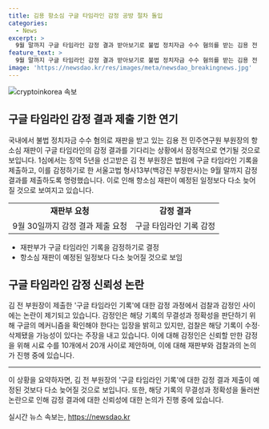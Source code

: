 ```yaml
---
title: 김용 항소심 구글 타임라인 감정 공방 절차 돌입
categories:
  - News
excerpt: >
  9월 말까지 구글 타임라인 감정 결과 받아보기로 불법 정치자금 수수 혐의를 받는 김용 전 민주연구원 부원장의 항소심 재판이 지연될 전망. 재판부는 구글 타임라인 기록을 감정하기로 하고, 정확성을 놓고 검찰과의 논란이 있었으며, 감정인은 구글 메커니즘 미공개로 신뢰성 판단 어렵다고 밝혔다. 1심에서는 징역 5년을 선고받은 김 전 부원장은 뇌물 혐의도 받고 있다. ©CBS노컷뉴스, 제보는 jebo@cbs.co.kr, @노컷뉴스. [사이트](https://url.kr/b71afn)
feature_text: >
  9월 말까지 구글 타임라인 감정 결과 받아보기로 불법 정치자금 수수 혐의를 받는 김용 전 민주연구원 부원장의 항소심 재판이 지연될 전망. 재판부는 구글 타임라인 기록을 감정하기로 하고, 정확성을 놓고 검찰과의 논란이 있었으며, 감정인은 구글 메커니즘 미공개로 신뢰성 판단 어렵다고 밝혔다. 1심에서는 징역 5년을 선고받은 김 전 부원장은 뇌물 혐의도 받고 있다. ©CBS노컷뉴스, 제보는 jebo@cbs.co.kr, @노컷뉴스. [사이트](https://url.kr/b71afn)
image: 'https://newsdao.kr/res/images/meta/newsdao_breakingnews.jpg'
---
```


<p><img src="https://newsdao.kr/res/images/meta/newsdao_breakingnews.jpg" alt="cryptoinkorea 속보" /></p>

<h2 data-ke-size="size26">구글 타임라인 감정 결과 제출 기한 연기</h2>

<p data-ke-size="size16">국내에서 불법 정치자금 수수 혐의로 재판을 받고 있는 김용 전 민주연구원 부원장의 항소심 재판이 구글 타임라인의 감정 결과를 기다리는 상황에서 잠정적으로 연기될 것으로 보입니다. 1심에서는 징역 5년을 선고받은 김 전 부원장은 법원에 구글 타임라인 기록을 제출하고, 이를 감정하기로 한 서울고법 형사13부(백강진 부장판사)는 9월 말까지 감정 결과를 제출하도록 명령했습니다. 이로 인해 항소심 재판이 예정된 일정보다 다소 늦어질 것으로 보여지고 있습니다.</p>

<table>
  <tr>
    <td style="text-align: center; height: 17px;"><b>재판부 요청</b></td>
    <td style="text-align: center; height: 17px;"><b>감정 결과</b></td>
  </tr>
  <tr>
    <td style="text-align: center; height: 17px;">9월 30일까지 감정 결과 제출 요청</td>
    <td style="text-align: center; height: 17px;">구글 타임라인 기록 감정</td>
  </tr>
</table>

<ul>
  <li>재판부가 구글 타임라인 기록을 감정하기로 결정</li>
  <li>항소심 재판이 예정된 일정보다 다소 늦어질 것으로 보임</li>
</ul>

<h2 data-ke-size="size26">구글 타임라인 감정 신뢰성 논란</h2>

<p data-ke-size="size16">김 전 부원장이 제출한 '구글 타임라인 기록'에 대한 감정 과정에서 검찰과 감정인 사이에는 논란이 제기되고 있습니다. 감정인은 해당 기록의 무결성과 정확성을 판단하기 위해 구글의 메커니즘을 확인해야 한다는 입장을 밝히고 있지만, 검찰은 해당 기록이 수정·삭제됐을 가능성이 있다는 주장을 내고 있습니다. 이에 대해 감정인은 신뢰할 만한 감정을 위해 시료 수를 10개에서 20개 사이로 제안하며, 이에 대해 재판부와 검찰과의 논의가 진행 중에 있습니다.</p>

<p><hr>
이 상황을 요약하자면, 김 전 부원장의 '구글 타임라인 기록'에 대한 감정 결과 제출이 예정된 것보다 다소 늦어질 것으로 보입니다. 또한, 해당 기록의 무결성과 정확성을 둘러싼 논란으로 인해 감정 결과에 대한 신뢰성에 대한 논의가 진행 중에 있습니다.</p>
실시간 뉴스 속보는, <a href="https://newsdao.kr" rel="dofollow">https://newsdao.kr</a>



